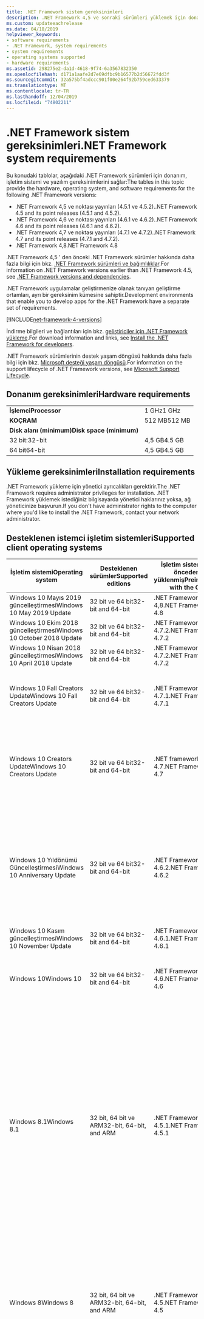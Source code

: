```yaml
---
title: .NET Framework sistem gereksinimleri
description: .NET Framework 4,5 ve sonraki sürümleri yüklemek için donanım, işletim sistemi ve yazılım gereksinimlerinin hangileri olduğunu öğrenin.
ms.custom: updateeachrelease
ms.date: 04/18/2019
helpviewer_keywords:
- software requirements
- .NET Framework, system requirements
- system requirements
- operating systems supported
- hardware requirements
ms.assetid: 298275e2-da1d-4618-9f74-6a3567832350
ms.openlocfilehash: d171a1aafe2d7e69dfbc9b16577b2d56672fdd3f
ms.sourcegitcommit: 32a575bf4adccc901f00e264f92b759ced633379
ms.translationtype: MT
ms.contentlocale: tr-TR
ms.lasthandoff: 12/04/2019
ms.locfileid: "74802211"
---
```

# <a name="net-framework-system-requirements"></a><span data-ttu-id="d2d45-103">.NET Framework sistem gereksinimleri</span><span class="sxs-lookup"><span data-stu-id="d2d45-103">.NET Framework system requirements</span></span>

<span data-ttu-id="d2d45-104">Bu konudaki tablolar, aşağıdaki .NET Framework sürümleri için donanım, işletim sistemi ve yazılım gereksinimlerini sağlar:</span><span class="sxs-lookup"><span data-stu-id="d2d45-104">The tables in this topic provide the hardware, operating system, and software requirements for the following .NET Framework versions:</span></span>

- <span data-ttu-id="d2d45-105">.NET Framework 4,5 ve noktası yayınları (4.5.1 ve 4.5.2).</span><span class="sxs-lookup"><span data-stu-id="d2d45-105">.NET Framework 4.5 and its point releases (4.5.1 and 4.5.2).</span></span>
- <span data-ttu-id="d2d45-106">.NET Framework 4,6 ve noktası yayınları (4.6.1 ve 4.6.2).</span><span class="sxs-lookup"><span data-stu-id="d2d45-106">.NET Framework 4.6 and its point releases (4.6.1 and 4.6.2).</span></span>
- <span data-ttu-id="d2d45-107">.NET Framework 4,7 ve noktası yayınları (4.7.1 ve 4.7.2).</span><span class="sxs-lookup"><span data-stu-id="d2d45-107">.NET Framework 4.7 and its point releases (4.7.1 and 4.7.2).</span></span>
- <span data-ttu-id="d2d45-108">.NET Framework 4,8</span><span class="sxs-lookup"><span data-stu-id="d2d45-108">.NET Framework 4.8</span></span>

<span data-ttu-id="d2d45-109">.NET Framework 4,5 ' den önceki .NET Framework sürümler hakkında daha fazla bilgi için bkz. [.NET Framework sürümleri ve bağımlılıklar](../migration-guide/versions-and-dependencies.md).</span><span class="sxs-lookup"><span data-stu-id="d2d45-109">For information on .NET Framework versions earlier than .NET Framework 4.5, see [.NET Framework versions and dependencies](../migration-guide/versions-and-dependencies.md).</span></span>

<span data-ttu-id="d2d45-110">.NET Framework uygulamalar geliştirmenize olanak tanıyan geliştirme ortamları, ayrı bir gereksinim kümesine sahiptir.</span><span class="sxs-lookup"><span data-stu-id="d2d45-110">Development environments that enable you to develop apps for the .NET Framework have a separate set of requirements.</span></span>

[!INCLUDE[net-framework-4-versions](../../../includes/net-framework-4x-versions.md)]

<span data-ttu-id="d2d45-111">İndirme bilgileri ve bağlantıları için bkz. [geliştiriciler için .NET Framework yükleme](../install/guide-for-developers.md).</span><span class="sxs-lookup"><span data-stu-id="d2d45-111">For download information and links, see [Install the .NET Framework for developers](../install/guide-for-developers.md).</span></span>

<span data-ttu-id="d2d45-112">.NET Framework sürümlerinin destek yaşam döngüsü hakkında daha fazla bilgi için bkz. [Microsoft desteği yaşam döngüsü](https://support.microsoft.com/lifecycle/search?sort=PN&alpha=Microsoft%20.NET%20Framework&Filter=FilterNO).</span><span class="sxs-lookup"><span data-stu-id="d2d45-112">For information on the support lifecycle of .NET Framework versions, see [Microsoft Support Lifecycle](https://support.microsoft.com/lifecycle/search?sort=PN&alpha=Microsoft%20.NET%20Framework&Filter=FilterNO).</span></span>

## <a name="hardware-requirements"></a><span data-ttu-id="d2d45-113">Donanım gereksinimleri</span><span class="sxs-lookup"><span data-stu-id="d2d45-113">Hardware requirements</span></span>

|                          |        |
| ------------------------ | ------ |
| <span data-ttu-id="d2d45-114">**İşlemci**</span><span class="sxs-lookup"><span data-stu-id="d2d45-114">**Processor**</span></span>            | <span data-ttu-id="d2d45-115">1 GHz</span><span class="sxs-lookup"><span data-stu-id="d2d45-115">1 GHz</span></span>  |
| <span data-ttu-id="d2d45-116">**KOÇ**</span><span class="sxs-lookup"><span data-stu-id="d2d45-116">**RAM**</span></span>                  | <span data-ttu-id="d2d45-117">512 MB</span><span class="sxs-lookup"><span data-stu-id="d2d45-117">512 MB</span></span> |
| <span data-ttu-id="d2d45-118">**Disk alanı (minimum)**</span><span class="sxs-lookup"><span data-stu-id="d2d45-118">**Disk space (minimum)**</span></span> |        |
| <span data-ttu-id="d2d45-119">32 bit:</span><span class="sxs-lookup"><span data-stu-id="d2d45-119">32-bit</span></span>                   | <span data-ttu-id="d2d45-120">4,5 GB</span><span class="sxs-lookup"><span data-stu-id="d2d45-120">4.5 GB</span></span> |
| <span data-ttu-id="d2d45-121">64 bit</span><span class="sxs-lookup"><span data-stu-id="d2d45-121">64-bit</span></span>                   | <span data-ttu-id="d2d45-122">4,5 GB</span><span class="sxs-lookup"><span data-stu-id="d2d45-122">4.5 GB</span></span> |

## <a name="installation-requirements"></a><span data-ttu-id="d2d45-123">Yükleme gereksinimleri</span><span class="sxs-lookup"><span data-stu-id="d2d45-123">Installation requirements</span></span>

<span data-ttu-id="d2d45-124">.NET Framework yükleme için yönetici ayrıcalıkları gerektirir.</span><span class="sxs-lookup"><span data-stu-id="d2d45-124">The .NET Framework requires administrator privileges for installation.</span></span> <span data-ttu-id="d2d45-125">.NET Framework yüklemek istediğiniz bilgisayarda yönetici haklarınız yoksa, ağ yöneticinize başvurun.</span><span class="sxs-lookup"><span data-stu-id="d2d45-125">If you don't have administrator rights to the computer where you'd like to install the .NET Framework, contact your network administrator.</span></span>

## <a name="supported-client-operating-systems"></a><span data-ttu-id="d2d45-126">Desteklenen istemci işletim sistemleri</span><span class="sxs-lookup"><span data-stu-id="d2d45-126">Supported client operating systems</span></span>

| <span data-ttu-id="d2d45-127">İşletim sistemi</span><span class="sxs-lookup"><span data-stu-id="d2d45-127">Operating system</span></span> | <span data-ttu-id="d2d45-128">Desteklenen sürümler</span><span class="sxs-lookup"><span data-stu-id="d2d45-128">Supported editions</span></span> | <span data-ttu-id="d2d45-129">İşletim sistemi ile önceden yüklenmiş</span><span class="sxs-lookup"><span data-stu-id="d2d45-129">Preinstalled with the OS</span></span> | <span data-ttu-id="d2d45-130">Ayrı olarak yüklenebilir</span><span class="sxs-lookup"><span data-stu-id="d2d45-130">Installable separately</span></span> |
| ---------------- | ------------------ | ------------------------ | ---------------------- |
| <span data-ttu-id="d2d45-131">Windows 10 Mayıs 2019 güncelleştirmesi</span><span class="sxs-lookup"><span data-stu-id="d2d45-131">Windows 10 May 2019 Update</span></span> | <span data-ttu-id="d2d45-132">32 bit ve 64 bit</span><span class="sxs-lookup"><span data-stu-id="d2d45-132">32-bit and 64-bit</span></span> | <span data-ttu-id="d2d45-133">.NET Framework 4,8</span><span class="sxs-lookup"><span data-stu-id="d2d45-133">.NET Framework 4.8</span></span> | -- |
| <span data-ttu-id="d2d45-134">Windows 10 Ekim 2018 güncelleştirmesi</span><span class="sxs-lookup"><span data-stu-id="d2d45-134">Windows 10 October 2018 Update</span></span> | <span data-ttu-id="d2d45-135">32 bit ve 64 bit</span><span class="sxs-lookup"><span data-stu-id="d2d45-135">32-bit and 64-bit</span></span> | <span data-ttu-id="d2d45-136">.NET Framework 4.7.2</span><span class="sxs-lookup"><span data-stu-id="d2d45-136">.NET Framework 4.7.2</span></span> | <span data-ttu-id="d2d45-137">.NET Framework 4,8</span><span class="sxs-lookup"><span data-stu-id="d2d45-137">.NET Framework 4.8</span></span> |
| <span data-ttu-id="d2d45-138">Windows 10 Nisan 2018 güncelleştirmesi</span><span class="sxs-lookup"><span data-stu-id="d2d45-138">Windows 10 April 2018 Update</span></span> | <span data-ttu-id="d2d45-139">32 bit ve 64 bit</span><span class="sxs-lookup"><span data-stu-id="d2d45-139">32-bit and 64-bit</span></span> | <span data-ttu-id="d2d45-140">.NET Framework 4.7.2</span><span class="sxs-lookup"><span data-stu-id="d2d45-140">.NET Framework 4.7.2</span></span> |<span data-ttu-id="d2d45-141">.NET Framework 4,8</span><span class="sxs-lookup"><span data-stu-id="d2d45-141">.NET Framework 4.8</span></span>|
| <span data-ttu-id="d2d45-142">Windows 10 Fall Creators Update</span><span class="sxs-lookup"><span data-stu-id="d2d45-142">Windows 10 Fall Creators Update</span></span> | <span data-ttu-id="d2d45-143">32 bit ve 64 bit</span><span class="sxs-lookup"><span data-stu-id="d2d45-143">32-bit and 64-bit</span></span> | <span data-ttu-id="d2d45-144">.NET Framework 4.7.1</span><span class="sxs-lookup"><span data-stu-id="d2d45-144">.NET Framework 4.7.1</span></span> | <span data-ttu-id="d2d45-145">.NET Framework 4.7.2</span><span class="sxs-lookup"><span data-stu-id="d2d45-145">.NET Framework 4.7.2</span></span><br/><br/><span data-ttu-id="d2d45-146">.NET Framework 4,8</span><span class="sxs-lookup"><span data-stu-id="d2d45-146">.NET Framework 4.8</span></span> |
| <span data-ttu-id="d2d45-147">Windows 10 Creators Update</span><span class="sxs-lookup"><span data-stu-id="d2d45-147">Windows 10 Creators Update</span></span> | <span data-ttu-id="d2d45-148">32 bit ve 64 bit</span><span class="sxs-lookup"><span data-stu-id="d2d45-148">32-bit and 64-bit</span></span> | <span data-ttu-id="d2d45-149">.NET framework 4.7</span><span class="sxs-lookup"><span data-stu-id="d2d45-149">.NET Framework 4.7</span></span> | <span data-ttu-id="d2d45-150">.NET Framework 4.7.1</span><span class="sxs-lookup"><span data-stu-id="d2d45-150">.NET Framework 4.7.1</span></span><br/><br/><span data-ttu-id="d2d45-151">.NET Framework 4.7.2</span><span class="sxs-lookup"><span data-stu-id="d2d45-151">.NET Framework 4.7.2</span></span><br/><br/><span data-ttu-id="d2d45-152">.NET Framework 4,8</span><span class="sxs-lookup"><span data-stu-id="d2d45-152">.NET Framework 4.8</span></span> |
| <span data-ttu-id="d2d45-153">Windows 10 Yıldönümü Güncelleştirmesi</span><span class="sxs-lookup"><span data-stu-id="d2d45-153">Windows 10 Anniversary Update</span></span> | <span data-ttu-id="d2d45-154">32 bit ve 64 bit</span><span class="sxs-lookup"><span data-stu-id="d2d45-154">32-bit and 64-bit</span></span> | <span data-ttu-id="d2d45-155">.NET Framework 4.6.2</span><span class="sxs-lookup"><span data-stu-id="d2d45-155">.NET Framework 4.6.2</span></span> |<span data-ttu-id="d2d45-156">.NET framework 4.7</span><span class="sxs-lookup"><span data-stu-id="d2d45-156">.NET Framework 4.7</span></span><br/><br/><span data-ttu-id="d2d45-157">.NET Framework 4.7.1</span><span class="sxs-lookup"><span data-stu-id="d2d45-157">.NET Framework 4.7.1</span></span><br/><br/><span data-ttu-id="d2d45-158">.NET Framework 4.7.2</span><span class="sxs-lookup"><span data-stu-id="d2d45-158">.NET Framework 4.7.2</span></span><br/><br/><span data-ttu-id="d2d45-159">.NET Framework 4,8</span><span class="sxs-lookup"><span data-stu-id="d2d45-159">.NET Framework 4.8</span></span>  |
| <span data-ttu-id="d2d45-160">Windows 10 Kasım güncelleştirmesi</span><span class="sxs-lookup"><span data-stu-id="d2d45-160">Windows 10 November Update</span></span> | <span data-ttu-id="d2d45-161">32 bit ve 64 bit</span><span class="sxs-lookup"><span data-stu-id="d2d45-161">32-bit and 64-bit</span></span> | <span data-ttu-id="d2d45-162">.NET Framework 4.6.1</span><span class="sxs-lookup"><span data-stu-id="d2d45-162">.NET Framework 4.6.1</span></span> | <span data-ttu-id="d2d45-163">.NET Framework 4.6.2</span><span class="sxs-lookup"><span data-stu-id="d2d45-163">.NET Framework 4.6.2</span></span> |
| <span data-ttu-id="d2d45-164">Windows 10</span><span class="sxs-lookup"><span data-stu-id="d2d45-164">Windows 10</span></span> | <span data-ttu-id="d2d45-165">32 bit ve 64 bit</span><span class="sxs-lookup"><span data-stu-id="d2d45-165">32-bit and 64-bit</span></span> | <span data-ttu-id="d2d45-166">.NET Framework 4.6</span><span class="sxs-lookup"><span data-stu-id="d2d45-166">.NET Framework 4.6</span></span> | <span data-ttu-id="d2d45-167">.NET Framework 4.6.1</span><span class="sxs-lookup"><span data-stu-id="d2d45-167">.NET Framework 4.6.1</span></span> <br/><br/> <span data-ttu-id="d2d45-168">.NET Framework 4.6.2</span><span class="sxs-lookup"><span data-stu-id="d2d45-168">.NET Framework 4.6.2</span></span> |
| <span data-ttu-id="d2d45-169">Windows 8.1</span><span class="sxs-lookup"><span data-stu-id="d2d45-169">Windows 8.1</span></span> | <span data-ttu-id="d2d45-170">32 bit, 64 bit ve ARM</span><span class="sxs-lookup"><span data-stu-id="d2d45-170">32-bit, 64-bit, and ARM</span></span> | <span data-ttu-id="d2d45-171">.NET Framework 4.5.1</span><span class="sxs-lookup"><span data-stu-id="d2d45-171">.NET Framework 4.5.1</span></span> | <span data-ttu-id="d2d45-172">.NET Framework 4.5.2</span><span class="sxs-lookup"><span data-stu-id="d2d45-172">.NET Framework 4.5.2</span></span><br /><br /> <span data-ttu-id="d2d45-173">.NET Framework 4.6</span><span class="sxs-lookup"><span data-stu-id="d2d45-173">.NET Framework 4.6</span></span><br /><br /> <span data-ttu-id="d2d45-174">.NET Framework 4.6.1</span><span class="sxs-lookup"><span data-stu-id="d2d45-174">.NET Framework 4.6.1</span></span><br /><br /> <span data-ttu-id="d2d45-175">.NET Framework 4.6.2</span><span class="sxs-lookup"><span data-stu-id="d2d45-175">.NET Framework 4.6.2</span></span><br /><br /><span data-ttu-id="d2d45-176">.NET framework 4.7</span><span class="sxs-lookup"><span data-stu-id="d2d45-176">.NET Framework 4.7</span></span><br/><br/><span data-ttu-id="d2d45-177">.NET Framework 4.7.1</span><span class="sxs-lookup"><span data-stu-id="d2d45-177">.NET Framework 4.7.1</span></span><br/><br/><span data-ttu-id="d2d45-178">.NET Framework 4.7.2</span><span class="sxs-lookup"><span data-stu-id="d2d45-178">.NET Framework 4.7.2</span></span><br/><br/><span data-ttu-id="d2d45-179">.NET Framework 4,8</span><span class="sxs-lookup"><span data-stu-id="d2d45-179">.NET Framework 4.8</span></span> |
| <span data-ttu-id="d2d45-180">Windows 8</span><span class="sxs-lookup"><span data-stu-id="d2d45-180">Windows 8</span></span> | <span data-ttu-id="d2d45-181">32 bit, 64 bit ve ARM</span><span class="sxs-lookup"><span data-stu-id="d2d45-181">32-bit, 64-bit, and ARM</span></span> | <span data-ttu-id="d2d45-182">.NET Framework 4.5</span><span class="sxs-lookup"><span data-stu-id="d2d45-182">.NET Framework 4.5</span></span> | <span data-ttu-id="d2d45-183">.NET Framework 4.5.1</span><span class="sxs-lookup"><span data-stu-id="d2d45-183">.NET Framework 4.5.1</span></span><br /><br /><span data-ttu-id="d2d45-184">.NET Framework 4.5.2</span><span class="sxs-lookup"><span data-stu-id="d2d45-184">.NET Framework 4.5.2</span></span><br /><br /> <span data-ttu-id="d2d45-185">.NET Framework 4.6</span><span class="sxs-lookup"><span data-stu-id="d2d45-185">.NET Framework 4.6</span></span><br /><br /> <span data-ttu-id="d2d45-186">.NET Framework 4.6.1</span><span class="sxs-lookup"><span data-stu-id="d2d45-186">.NET Framework 4.6.1</span></span> |
| <span data-ttu-id="d2d45-187">Windows 7 SP1</span><span class="sxs-lookup"><span data-stu-id="d2d45-187">Windows 7 SP1</span></span>|<span data-ttu-id="d2d45-188">32 bit ve 64 bit</span><span class="sxs-lookup"><span data-stu-id="d2d45-188">32-bit and 64-bit</span></span> | -- | <span data-ttu-id="d2d45-189">.NET Framework 4</span><span class="sxs-lookup"><span data-stu-id="d2d45-189">.NET Framework 4</span></span><br /><br /> <span data-ttu-id="d2d45-190">.NET Framework 4.5</span><span class="sxs-lookup"><span data-stu-id="d2d45-190">.NET Framework 4.5</span></span><br /><br /> <span data-ttu-id="d2d45-191">.NET Framework 4.5.1</span><span class="sxs-lookup"><span data-stu-id="d2d45-191">.NET Framework 4.5.1</span></span><br /><br /> <span data-ttu-id="d2d45-192">.NET Framework 4.5.2</span><span class="sxs-lookup"><span data-stu-id="d2d45-192">.NET Framework 4.5.2</span></span><br /><br /> <span data-ttu-id="d2d45-193">.NET Framework 4.6</span><span class="sxs-lookup"><span data-stu-id="d2d45-193">.NET Framework 4.6</span></span><br /><br /> <span data-ttu-id="d2d45-194">.NET Framework 4.6.1</span><span class="sxs-lookup"><span data-stu-id="d2d45-194">.NET Framework 4.6.1</span></span><br /><br /> <span data-ttu-id="d2d45-195">.NET Framework 4.6.2</span><span class="sxs-lookup"><span data-stu-id="d2d45-195">.NET Framework 4.6.2</span></span><br /><br /><span data-ttu-id="d2d45-196">.NET framework 4.7</span><span class="sxs-lookup"><span data-stu-id="d2d45-196">.NET Framework 4.7</span></span><br/><br/><span data-ttu-id="d2d45-197">.NET Framework 4.7.1</span><span class="sxs-lookup"><span data-stu-id="d2d45-197">.NET Framework 4.7.1</span></span><br/><br/><span data-ttu-id="d2d45-198">.NET Framework 4.7.2</span><span class="sxs-lookup"><span data-stu-id="d2d45-198">.NET Framework 4.7.2</span></span><br/><br/><span data-ttu-id="d2d45-199">.NET Framework 4,8</span><span class="sxs-lookup"><span data-stu-id="d2d45-199">.NET Framework 4.8</span></span> |
| <span data-ttu-id="d2d45-200">Windows Vista SP2</span><span class="sxs-lookup"><span data-stu-id="d2d45-200">Windows Vista SP2</span></span>|<span data-ttu-id="d2d45-201">32 bit ve 64 bit</span><span class="sxs-lookup"><span data-stu-id="d2d45-201">32-bit and 64-bit</span></span> | -- | <span data-ttu-id="d2d45-202">.NET Framework 4</span><span class="sxs-lookup"><span data-stu-id="d2d45-202">.NET Framework 4</span></span><br /><br /> <span data-ttu-id="d2d45-203">.NET Framework 4.5</span><span class="sxs-lookup"><span data-stu-id="d2d45-203">.NET Framework 4.5</span></span><br /><br /> <span data-ttu-id="d2d45-204">.NET Framework 4.5.1</span><span class="sxs-lookup"><span data-stu-id="d2d45-204">.NET Framework 4.5.1</span></span><br /><br /> <span data-ttu-id="d2d45-205">.NET Framework 4.5.2</span><span class="sxs-lookup"><span data-stu-id="d2d45-205">.NET Framework 4.5.2</span></span><br /><br /> <span data-ttu-id="d2d45-206">.NET Framework 4.6</span><span class="sxs-lookup"><span data-stu-id="d2d45-206">.NET Framework 4.6</span></span> |
| <span data-ttu-id="d2d45-207">Windows XP</span><span class="sxs-lookup"><span data-stu-id="d2d45-207">Windows XP</span></span> |<span data-ttu-id="d2d45-208">32 bit ve 64 bit</span><span class="sxs-lookup"><span data-stu-id="d2d45-208">32-bit and 64-bit</span></span> | -- | <span data-ttu-id="d2d45-209">.NET Framework 4</span><span class="sxs-lookup"><span data-stu-id="d2d45-209">.NET Framework 4</span></span> |

 <span data-ttu-id="d2d45-210">**Notlar:**</span><span class="sxs-lookup"><span data-stu-id="d2d45-210">**Notes:**</span></span>

- <span data-ttu-id="d2d45-211">Windows 7 sistemlerinde, .NET Framework Windows 7 SP1 gerektirir.</span><span class="sxs-lookup"><span data-stu-id="d2d45-211">On Windows 7 systems, the .NET Framework requires Windows 7 SP1.</span></span> <span data-ttu-id="d2d45-212">Windows 7 ' de çalışıyorsanız ve henüz Service Pack 1 ' i yüklemediyseniz, .NET Framework yüklemeden önce bunu yapmanız gerekir.</span><span class="sxs-lookup"><span data-stu-id="d2d45-212">If you're on Windows 7 and haven't yet installed Service Pack 1, you need to do so before installing the .NET Framework.</span></span>

- <span data-ttu-id="d2d45-213">.NET Framework 4,5, Windows Önyükleme Ortamı (Windows PE) üzerinde desteklenir.</span><span class="sxs-lookup"><span data-stu-id="d2d45-213">.NET Framework 4.5 is supported on the Windows Preinstallation Environment (Windows PE).</span></span> <span data-ttu-id="d2d45-214">Tüm özellikler Windows PE'de desteklenmez.</span><span class="sxs-lookup"><span data-stu-id="d2d45-214">Not all features are supported on Windows PE.</span></span>

- <span data-ttu-id="d2d45-215">.NET Framework 4 Ayrıca ıA64 platformunu destekler.</span><span class="sxs-lookup"><span data-stu-id="d2d45-215">.NET Framework 4 also supports the IA64 platform.</span></span>

- <span data-ttu-id="d2d45-216">Tüm platformlar için en son Windows hizmet paketine yükseltmenizi ve en iyi uyumluluk ve güvenliği sağlamak üzere [Windows Update](https://support.microsoft.com/help/12373/windows-update-faq) ' dan kullanılabilen kritik güncelleştirmeleri yüklemenizi öneririz.</span><span class="sxs-lookup"><span data-stu-id="d2d45-216">For all platforms, we recommend that you upgrade to the latest Windows Service Pack and install critical updates available from [Windows Update](https://support.microsoft.com/help/12373/windows-update-faq) to ensure the best compatibility and security.</span></span>

- <span data-ttu-id="d2d45-217">64 bit işletim sistemlerinde .NET Framework, hem WOW64 'Ü (64 bit makinede 32 bit işleme) ve | Yerel 64 bit işleme.</span><span class="sxs-lookup"><span data-stu-id="d2d45-217">On 64-bit operating systems, the .NET Framework supports both WOW64 (32-bit processing on a 64-bit machine) and| native 64-bit processing.</span></span>

## <a name="supported-server-operating-systems"></a><span data-ttu-id="d2d45-218">Desteklenen sunucu işletim sistemleri</span><span class="sxs-lookup"><span data-stu-id="d2d45-218">Supported server operating systems</span></span>

| <span data-ttu-id="d2d45-219">İşletim sistemi</span><span class="sxs-lookup"><span data-stu-id="d2d45-219">Operating system</span></span> | <span data-ttu-id="d2d45-220">Desteklenen sürümler</span><span class="sxs-lookup"><span data-stu-id="d2d45-220">Supported editions</span></span> | <span data-ttu-id="d2d45-221">İşletim sistemi ile önceden yüklenmiş</span><span class="sxs-lookup"><span data-stu-id="d2d45-221">Preinstalled with the OS</span></span> | <span data-ttu-id="d2d45-222">Ayrı olarak yüklenebilir</span><span class="sxs-lookup"><span data-stu-id="d2d45-222">Installable separately</span></span> |
| ---------------- | ------------------ | ------------------------ | ---------------------- |
| <span data-ttu-id="d2d45-223">Windows Server 2019</span><span class="sxs-lookup"><span data-stu-id="d2d45-223">Windows Server 2019</span></span> | <span data-ttu-id="d2d45-224">64 bit</span><span class="sxs-lookup"><span data-stu-id="d2d45-224">64-bit</span></span> | <span data-ttu-id="d2d45-225">.NET Framework 4.7.2</span><span class="sxs-lookup"><span data-stu-id="d2d45-225">.NET Framework 4.7.2</span></span> | <span data-ttu-id="d2d45-226">.NET Framework 4,8</span><span class="sxs-lookup"><span data-stu-id="d2d45-226">.NET Framework 4.8</span></span> |
| <span data-ttu-id="d2d45-227">Windows Server, sürüm 1809</span><span class="sxs-lookup"><span data-stu-id="d2d45-227">Windows Server, version 1809</span></span> | <span data-ttu-id="d2d45-228">64 bit</span><span class="sxs-lookup"><span data-stu-id="d2d45-228">64-bit</span></span> | <span data-ttu-id="d2d45-229">.NET Framework 4.7.2</span><span class="sxs-lookup"><span data-stu-id="d2d45-229">.NET Framework 4.7.2</span></span> | <span data-ttu-id="d2d45-230">.NET Framework 4,8</span><span class="sxs-lookup"><span data-stu-id="d2d45-230">.NET Framework 4.8</span></span> |
| <span data-ttu-id="d2d45-231">Windows Server, sürüm 1803</span><span class="sxs-lookup"><span data-stu-id="d2d45-231">Windows Server, version 1803</span></span> | <span data-ttu-id="d2d45-232">64 bit</span><span class="sxs-lookup"><span data-stu-id="d2d45-232">64-bit</span></span> | <span data-ttu-id="d2d45-233">.NET Framework 4.7.2</span><span class="sxs-lookup"><span data-stu-id="d2d45-233">.NET Framework 4.7.2</span></span> | <span data-ttu-id="d2d45-234">.NET Framework 4,8</span><span class="sxs-lookup"><span data-stu-id="d2d45-234">.NET Framework 4.8</span></span> |
| <span data-ttu-id="d2d45-235">Windows Server, sürüm 1709</span><span class="sxs-lookup"><span data-stu-id="d2d45-235">Windows Server, version 1709</span></span> | <span data-ttu-id="d2d45-236">64 bit</span><span class="sxs-lookup"><span data-stu-id="d2d45-236">64-bit</span></span> | <span data-ttu-id="d2d45-237">.NET Framework 4.7.1</span><span class="sxs-lookup"><span data-stu-id="d2d45-237">.NET Framework 4.7.1</span></span> | <span data-ttu-id="d2d45-238">.NET Framework 4.7.2</span><span class="sxs-lookup"><span data-stu-id="d2d45-238">.NET Framework 4.7.2</span></span>|
| <span data-ttu-id="d2d45-239">Windows Server 2016</span><span class="sxs-lookup"><span data-stu-id="d2d45-239">Windows Server 2016</span></span> | <span data-ttu-id="d2d45-240">64 bit</span><span class="sxs-lookup"><span data-stu-id="d2d45-240">64-bit</span></span> | <span data-ttu-id="d2d45-241">.NET Framework 4.6.2</span><span class="sxs-lookup"><span data-stu-id="d2d45-241">.NET Framework 4.6.2</span></span> | <span data-ttu-id="d2d45-242">.NET framework 4.7</span><span class="sxs-lookup"><span data-stu-id="d2d45-242">.NET Framework 4.7</span></span><br/><br/> <span data-ttu-id="d2d45-243">.NET Framework 4.7.1</span><span class="sxs-lookup"><span data-stu-id="d2d45-243">.NET Framework 4.7.1</span></span><br/><br/><span data-ttu-id="d2d45-244">.NET Framework 4.7.2</span><span class="sxs-lookup"><span data-stu-id="d2d45-244">.NET Framework 4.7.2</span></span><br/><br/><span data-ttu-id="d2d45-245">.NET Framework 4,8</span><span class="sxs-lookup"><span data-stu-id="d2d45-245">.NET Framework 4.8</span></span> |
| <span data-ttu-id="d2d45-246">Windows Server 2012 R2</span><span class="sxs-lookup"><span data-stu-id="d2d45-246">Windows Server 2012 R2</span></span> | <span data-ttu-id="d2d45-247">64 bit</span><span class="sxs-lookup"><span data-stu-id="d2d45-247">64-bit</span></span> | <span data-ttu-id="d2d45-248">.NET Framework 4.5.1</span><span class="sxs-lookup"><span data-stu-id="d2d45-248">.NET Framework 4.5.1</span></span> | <span data-ttu-id="d2d45-249">.NET Framework 4.5.2</span><span class="sxs-lookup"><span data-stu-id="d2d45-249">.NET Framework 4.5.2</span></span><br /><br /> <span data-ttu-id="d2d45-250">.NET Framework 4.6</span><span class="sxs-lookup"><span data-stu-id="d2d45-250">.NET Framework 4.6</span></span><br /><br /> <span data-ttu-id="d2d45-251">.NET Framework 4.6.1</span><span class="sxs-lookup"><span data-stu-id="d2d45-251">.NET Framework 4.6.1</span></span><br /><br /> <span data-ttu-id="d2d45-252">.NET Framework 4.6.2</span><span class="sxs-lookup"><span data-stu-id="d2d45-252">.NET Framework 4.6.2</span></span><br /><br /><span data-ttu-id="d2d45-253">.NET framework 4.7</span><span class="sxs-lookup"><span data-stu-id="d2d45-253">.NET Framework 4.7</span></span><br/><br/> <span data-ttu-id="d2d45-254">.NET Framework 4.7.1</span><span class="sxs-lookup"><span data-stu-id="d2d45-254">.NET Framework 4.7.1</span></span><br/><br/><span data-ttu-id="d2d45-255">.NET Framework 4.7.2</span><span class="sxs-lookup"><span data-stu-id="d2d45-255">.NET Framework 4.7.2</span></span><br/><br/><span data-ttu-id="d2d45-256">.NET Framework 4,8</span><span class="sxs-lookup"><span data-stu-id="d2d45-256">.NET Framework 4.8</span></span> |
| <span data-ttu-id="d2d45-257">Windows Server 2012 (64-bit sürüm)</span><span class="sxs-lookup"><span data-stu-id="d2d45-257">Windows Server 2012 (64-bit edition)</span></span> | <span data-ttu-id="d2d45-258">64 bit</span><span class="sxs-lookup"><span data-stu-id="d2d45-258">64-bit</span></span>| <span data-ttu-id="d2d45-259">.NET Framework 4.5</span><span class="sxs-lookup"><span data-stu-id="d2d45-259">.NET Framework 4.5</span></span> | <span data-ttu-id="d2d45-260">.NET Framework 4.5.1</span><span class="sxs-lookup"><span data-stu-id="d2d45-260">.NET Framework 4.5.1</span></span><br /><br /> <span data-ttu-id="d2d45-261">.NET Framework 4.5.2</span><span class="sxs-lookup"><span data-stu-id="d2d45-261">.NET Framework 4.5.2</span></span><br /><br /> <span data-ttu-id="d2d45-262">.NET Framework 4.6</span><span class="sxs-lookup"><span data-stu-id="d2d45-262">.NET Framework 4.6</span></span><br /><br /> <span data-ttu-id="d2d45-263">.NET Framework 4.6.1</span><span class="sxs-lookup"><span data-stu-id="d2d45-263">.NET Framework 4.6.1</span></span><br /><br /> <span data-ttu-id="d2d45-264">.NET Framework 4.6.2</span><span class="sxs-lookup"><span data-stu-id="d2d45-264">.NET Framework 4.6.2</span></span><br /><br /><span data-ttu-id="d2d45-265">.NET framework 4.7</span><span class="sxs-lookup"><span data-stu-id="d2d45-265">.NET Framework 4.7</span></span><br/><br/><span data-ttu-id="d2d45-266">.NET Framework 4.7.1</span><span class="sxs-lookup"><span data-stu-id="d2d45-266">.NET Framework 4.7.1</span></span><br/><br/><span data-ttu-id="d2d45-267">.NET Framework 4.7.2</span><span class="sxs-lookup"><span data-stu-id="d2d45-267">.NET Framework 4.7.2</span></span><br/><br/><span data-ttu-id="d2d45-268">.NET Framework 4,8</span><span class="sxs-lookup"><span data-stu-id="d2d45-268">.NET Framework 4.8</span></span> |
| <span data-ttu-id="d2d45-269">Windows Server 2008 R2 SP1</span><span class="sxs-lookup"><span data-stu-id="d2d45-269">Windows Server 2008 R2 SP1</span></span>|<span data-ttu-id="d2d45-270">64 bit</span><span class="sxs-lookup"><span data-stu-id="d2d45-270">64-bit</span></span> | -- | <span data-ttu-id="d2d45-271">.NET Framework 4</span><span class="sxs-lookup"><span data-stu-id="d2d45-271">.NET Framework 4</span></span><br /><br /> <span data-ttu-id="d2d45-272">.NET Framework 4.5</span><span class="sxs-lookup"><span data-stu-id="d2d45-272">.NET Framework 4.5</span></span><br /><br /> <span data-ttu-id="d2d45-273">.NET Framework 4.5.1</span><span class="sxs-lookup"><span data-stu-id="d2d45-273">.NET Framework 4.5.1</span></span><br /><br /> <span data-ttu-id="d2d45-274">.NET Framework 4.5.2</span><span class="sxs-lookup"><span data-stu-id="d2d45-274">.NET Framework 4.5.2</span></span><br /><br /> <span data-ttu-id="d2d45-275">.NET Framework 4.6</span><span class="sxs-lookup"><span data-stu-id="d2d45-275">.NET Framework 4.6</span></span><br /><br /> <span data-ttu-id="d2d45-276">.NET Framework 4.6.1</span><span class="sxs-lookup"><span data-stu-id="d2d45-276">.NET Framework 4.6.1</span></span><br /><br /> <span data-ttu-id="d2d45-277">.NET Framework 4.6.2</span><span class="sxs-lookup"><span data-stu-id="d2d45-277">.NET Framework 4.6.2</span></span><br /><br /><span data-ttu-id="d2d45-278">.NET framework 4.7</span><span class="sxs-lookup"><span data-stu-id="d2d45-278">.NET Framework 4.7</span></span><br/><br/><span data-ttu-id="d2d45-279">.NET Framework 4.7.1</span><span class="sxs-lookup"><span data-stu-id="d2d45-279">.NET Framework 4.7.1</span></span><br/><br/><span data-ttu-id="d2d45-280">.NET Framework 4.7.2</span><span class="sxs-lookup"><span data-stu-id="d2d45-280">.NET Framework 4.7.2</span></span><br/><br/><span data-ttu-id="d2d45-281">.NET Framework 4,8</span><span class="sxs-lookup"><span data-stu-id="d2d45-281">.NET Framework 4.8</span></span> |
| <span data-ttu-id="d2d45-282">Windows Server 2008 SP2</span><span class="sxs-lookup"><span data-stu-id="d2d45-282">Windows Server 2008 SP2</span></span>|<span data-ttu-id="d2d45-283">32 bit ve 64 bit</span><span class="sxs-lookup"><span data-stu-id="d2d45-283">32-bit and 64-bit</span></span> | -- | <span data-ttu-id="d2d45-284">.NET Framework 4</span><span class="sxs-lookup"><span data-stu-id="d2d45-284">.NET Framework 4</span></span><br /><br /> <span data-ttu-id="d2d45-285">.NET Framework 4.5</span><span class="sxs-lookup"><span data-stu-id="d2d45-285">.NET Framework 4.5</span></span><br /><br /> <span data-ttu-id="d2d45-286">.NET Framework 4.5.1</span><span class="sxs-lookup"><span data-stu-id="d2d45-286">.NET Framework 4.5.1</span></span><br /><br /> <span data-ttu-id="d2d45-287">.NET Framework 4.5.2</span><span class="sxs-lookup"><span data-stu-id="d2d45-287">.NET Framework 4.5.2</span></span><br /><br /> <span data-ttu-id="d2d45-288">.NET Framework 4.6</span><span class="sxs-lookup"><span data-stu-id="d2d45-288">.NET Framework 4.6</span></span> |

 <span data-ttu-id="d2d45-289">**Notlar:**</span><span class="sxs-lookup"><span data-stu-id="d2d45-289">**Notes:**</span></span>

- [!INCLUDE[winserver8](../../../includes/winserver8-md.md)] <span data-ttu-id="d2d45-290">.NET Framework 4,5 ' i içerir, bu yüzden ayrı olarak yüklemek zorunda kalmazsınız.</span><span class="sxs-lookup"><span data-stu-id="d2d45-290">includes .NET Framework 4.5, so you don't have to install it separately.</span></span> <span data-ttu-id="d2d45-291">Benzer şekilde, [!INCLUDE[winblue_server_2](../../../includes/winblue-server-2-md.md)] .NET Framework 4.5.1 içerir.</span><span class="sxs-lookup"><span data-stu-id="d2d45-291">Similarly, [!INCLUDE[winblue_server_2](../../../includes/winblue-server-2-md.md)] includes .NET Framework 4.5.1.</span></span>

- <span data-ttu-id="d2d45-292">.NET Framework, Windows Server 2008 R2 SP1 veya sonraki sürümleri ile sunucu çekirdeği rolü için sınırlı desteğe sahiptir.</span><span class="sxs-lookup"><span data-stu-id="d2d45-292">The .NET Framework has limited support for the Server Core Role with Windows Server 2008 R2 SP1 or later.</span></span> <span data-ttu-id="d2d45-293">Desteklenmeyen API 'lerin listesi için bkz. [sunucu çekirdeği .net işlevleri](https://docs.microsoft.com/previous-versions//dd745015(v=vs.85)) .</span><span class="sxs-lookup"><span data-stu-id="d2d45-293">See [Server Core .NET Functionality](https://docs.microsoft.com/previous-versions//dd745015(v=vs.85)) for a list of unsupported APIs.</span></span>

- <span data-ttu-id="d2d45-294">.NET Framework, Itanium tabanlı sistemler için Windows Server 2008 R2 'de desteklenmez.</span><span class="sxs-lookup"><span data-stu-id="d2d45-294">The .NET Framework isn't supported on Windows Server 2008 R2 for Itanium-Based Systems.</span></span>

- <span data-ttu-id="d2d45-295">Windows Server 2008 SP2 'de, .NET Framework sunucu çekirdeği rolünde desteklenmez.</span><span class="sxs-lookup"><span data-stu-id="d2d45-295">On Windows Server 2008 SP2, the .NET Framework is not supported in the Server Core Role.</span></span>

- <span data-ttu-id="d2d45-296">Tüm platformlar için en iyi uyumluluk ve güvenliği sağlamak üzere [Windows Update](https://support.microsoft.com/help/12373/windows-update-faq) ' de bulunan en son Windows hizmet paketine ve kritik güncelleştirmelere yükseltmenizi öneririz.</span><span class="sxs-lookup"><span data-stu-id="d2d45-296">For all platforms, we recommend that you upgrade to the latest Windows Service Pack and critical updates available from [Windows Update](https://support.microsoft.com/help/12373/windows-update-faq) to ensure the best compatibility and security.</span></span> <span data-ttu-id="d2d45-297">Bazı işletim sistemlerinde en son Windows Hizmet Paketi'nin yüklenmesi gerekebilir.</span><span class="sxs-lookup"><span data-stu-id="d2d45-297">Installation of the latest Windows Service Pack may be required on some operating systems.</span></span>

- <span data-ttu-id="d2d45-298">64-bit işletim sistemlerinde .NET Framework, WOW64'ü (64-bit makinede 32-bit işleme) ve yerel 64-bit işlemeyi destekler.</span><span class="sxs-lookup"><span data-stu-id="d2d45-298">On 64-bit operating systems, the .NET Framework supports both WOW64 (32-bit processing on a 64-bit machine) and native 64-bit processing.</span></span>

## <a name="see-also"></a><span data-ttu-id="d2d45-299">Ayrıca bkz.</span><span class="sxs-lookup"><span data-stu-id="d2d45-299">See also</span></span>

- [<span data-ttu-id="d2d45-300">Yükleme Kılavuzu</span><span class="sxs-lookup"><span data-stu-id="d2d45-300">Installation Guide</span></span>](../install/index.md)
- [<span data-ttu-id="d2d45-301">Başlarken</span><span class="sxs-lookup"><span data-stu-id="d2d45-301">Getting Started</span></span>](index.md)
- [<span data-ttu-id="d2d45-302">Engellenen .NET Framework yükleme ve kaldırma sorunlarını giderme</span><span class="sxs-lookup"><span data-stu-id="d2d45-302">Troubleshoot blocked .NET Framework installations and uninstallations</span></span>](../install/troubleshoot-blocked-installations-and-uninstallations.md)
